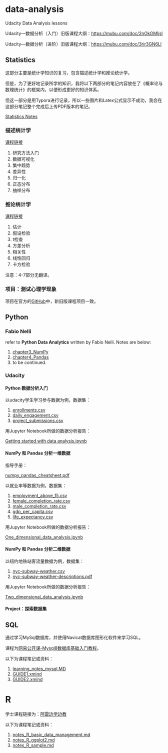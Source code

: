 # data-analysis

Udacity Data Analysis lessons

Udacity—数据分析（入门）旧版课程大纲：https://mubu.com/doc/2nOkGMljsl

Udacity—数据分析（进阶）旧版课程大纲：https://mubu.com/doc/3rir3GN6Ll

## Statistics

这部分主要是统计学知识的复习，包含描述统计学和推论统计学。

但是，为了更好地记录所学的知识，我将以下两部分的笔记内容放在了《概率论与数理统计》的框架内，以便形成更好的知识体系。

但这一部分是用Typora进行记录，所以一些图片和Latex公式显示不成功，我会在这部分笔记整个完成后上传PDF版本的笔记。

[Statistics Notes](https://github.com/agoclover/data-analysis/blob/master/statistics/Statistics%20Notes.md)

### 描述统计学

[课程链接](https://cn.udacity.com/course/intro-to-descriptive-statistics--ud827)

1. 研究方法入门
2. 数据可视化
3. 集中趋势
4. 差异性
5. 归一化
6. 正态分布
7. 抽样分布

### 推论统计学

[课程链接](https://classroom.udacity.com/courses/ud201)

1. 估计
2. 假设检验
3. t检查
4. 方差分析
5. 相关性
6. 线性回归
7. 卡方检验

注意：4-7部分无翻译。

### 项目：测试心理学现象

项目在官方的[GitHub](https://github.com/udacity/new-dand-advanced-china/blob/master/%E6%A3%80%E9%AA%8C%E5%BF%83%E7%90%86%E5%AD%A6%E7%8E%B0%E8%B1%A1/%E7%BB%9F%E8%AE%A1%E5%AD%A6%EF%BC%9A%E6%A3%80%E9%AA%8C%E5%BF%83%E7%90%86%E5%AD%A6%E7%8E%B0%E8%B1%A1.md)中，新旧版课程项目一致。

## Python

### Fabio Nelli

refer to __Python Data Analytics__ written by Fabio Nelli. Notes are below:

1. [chapter3_NumPy](https://github.com/agoclover/data-analysis/blob/master/python/notes_chapter3_numpy.md)
2. [chapter4_Pandas](https://github.com/agoclover/data-analysis/blob/master/python/notes_chapter4_pandas.md)
3. to be continued.

### Udacity

#### Python 数据分析入门

以udacity学生学习参与数据为例，数据集：

1. [enrollments.csv](https://github.com/agoclover/data-analysis/blob/master/python/enrollments.csv)
2. [daily_engagement.csv](https://github.com/agoclover/data-analysis/blob/master/python/daily_engagement.csv)
3. [project_submissions.csv](https://github.com/agoclover/data-analysis/blob/master/python/project_submissions.csv)

用Jupyter Notebook所做的数据分析报告：

[Getting started with data analysis.ipynb](https://github.com/agoclover/data-analysis/blob/master/python/Getting%20started%20with%20data%20analysis.ipynb)

#### NumPy 和 Pandas 分析一维数据

指导手册：

[numpy_pandas_cheatsheet.pdf](https://github.com/agoclover/data-analysis/blob/master/python/numpy_pandas_cheatsheet.pdf)

以就业率等数据为例，数据集：

1. [employment_above_15.csv](https://github.com/agoclover/data-analysis/blob/master/python/employment_above_15.csv)
2. [female_completion_rate.csv](https://github.com/agoclover/data-analysis/blob/master/python/female_completion_rate.csv)
3. [male_completion_rate.csv](https://github.com/agoclover/data-analysis/blob/master/python/male_completion_rate.csv)
4. [gdp_per_capita.csv](https://github.com/agoclover/data-analysis/blob/master/python/gdp_per_capita.csv)
5. [life_expectancy.csv](https://github.com/agoclover/data-analysis/blob/master/python/life_expectancy.csv)

用Jupyter Notebook所做的数据分析报告：

[One_dimensional_data_analysis.ipynb](https://github.com/agoclover/data-analysis/blob/master/python/One_dimensional_data_analysis.ipynb)

#### NumPy 和 Pandas 分析二维数据

以纽约地铁站客流量数据为例，数据集：

1. [nyc-subway-weather.csv](https://github.com/agoclover/data-analysis/blob/master/python/nyc-subway-weather.csv)
2. [nyc-subway-weather-descriptions.pdf](https://github.com/agoclover/data-analysis/blob/master/python/nyc-subway-weather-descriptions.pdf)

用Jupyter Notebook所做的数据分析报告：

[Two_dimensional_data_analysis.ipynb](https://github.com/agoclover/data-analysis/blob/master/python/Two_dimensional_data_analysis.ipynb)

#### Project：探索数据集

## SQL

通过学习MySql数据库，并使用Navicat数据库图形化软件来学习SQL。

课程为[网易公开课-Mysql8数据库基础入门教程](https://study.163.com/course/courseMain.htm?courseId=1005932016)。

以下为课程笔记或资料：

1. [learning_notes_mysql.MD](https://github.com/agoclover/data-analysis/blob/master/sql/learning_notes_mysql.MD)
2. [GUIDE1.xmind](https://github.com/agoclover/data-analysis/blob/master/sql/GUIDE1.xmind)
3. [GUIDE2.xmind](https://github.com/agoclover/data-analysis/blob/master/sql/GUIDE2.xmind)

# R

学士课程链接为：[阿雷边学边教](https://www.bilibili.com/video/av6268508)

以下为课程笔记或资料：
1. [notes_R_basic_data_management.md](https://github.com/agoclover/data-analysis/blob/master/R/notes_R_basic_data_management.md)
2. [notes_R_ggplot2.md](https://github.com/agoclover/data-analysis/blob/master/R/notes_R_ggplot2.md)
3. [notes_R_sample.md](https://github.com/agoclover/data-analysis/blob/master/R/notes_R_sample.md)
